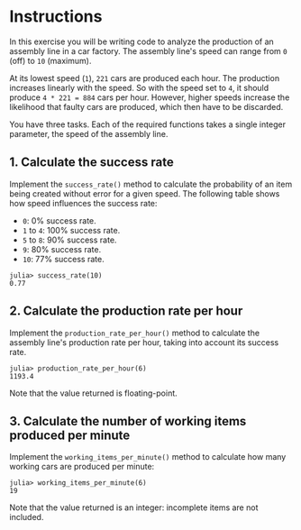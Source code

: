 # Instructions

In this exercise you will be writing code to analyze the production of an assembly line in a car factory. 
The assembly line's speed can range from `0` (off) to `10` (maximum).

At its lowest speed (`1`), `221` cars are produced each hour. 
The production increases linearly with the speed. 
So with the speed set to `4`, it should produce `4 * 221 = 884` cars per hour. 
However, higher speeds increase the likelihood that faulty cars are produced, which then have to be discarded. 

You have three tasks.
Each of the required functions takes a single integer parameter, the speed of the assembly line.

## 1. Calculate the success rate

Implement the `success_rate()` method to calculate the probability of an item being created without error for a given speed. 
The following table shows how speed influences the success rate:

- `0`: 0% success rate.
- `1` to `4`: 100% success rate.
- `5` to `8`: 90% success rate.
- `9`: 80% success rate.
- `10`: 77% success rate.

```julia-repl
julia> success_rate(10)
0.77
```

## 2. Calculate the production rate per hour

Implement the `production_rate_per_hour()` method to calculate the assembly line's production rate per hour, taking into account its success rate.

```julia-repl
julia> production_rate_per_hour(6)
1193.4
```

Note that the value returned is floating-point.

## 3. Calculate the number of working items produced per minute

Implement the `working_items_per_minute()` method to calculate how many working cars are produced per minute:

```julia-repl
julia> working_items_per_minute(6)
19
```

Note that the value returned is an integer: incomplete items are not included.
